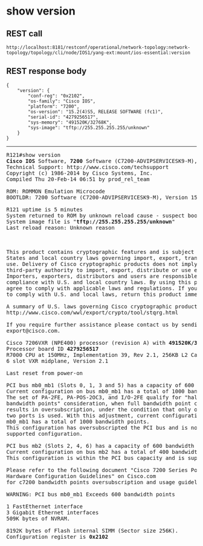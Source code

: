 # show version

## REST call

```
http://localhost:8181/restconf/operational/network-topology:network-topology/topology/cli/node/IOS1/yang-ext:mount/ios-essential:version
```

## REST response body

```
{
    "version": {
        "conf-reg": "0x2102",
        "os-family": "Cisco IOS",
        "platform": "7200",
        "os-version": "15.2(4)S5, RELEASE SOFTWARE (fc1)",
        "serial-id": "4279256517",
        "sys-memory": "491520K/32768K",
        "sys-image": "tftp://255.255.255.255/unknown"
    }
}
```


---

<pre>
R121#show version
<b>Cisco IOS</b> Software, <b>7200</b> Software (C7200-ADVIPSERVICESK9-M), <b>Version 15.2(4)S5, RELEASE SOFTWARE (fc1)</b>
Technical Support: http://www.cisco.com/techsupport
Copyright (c) 1986-2014 by Cisco Systems, Inc.
Compiled Thu 20-Feb-14 06:51 by prod_rel_team

ROM: ROMMON Emulation Microcode
BOOTLDR: 7200 Software (C7200-ADVIPSERVICESK9-M), Version 15.2(4)S5, RELEASE SOFTWARE (fc1)

R121 uptime is 5 minutes
System returned to ROM by unknown reload cause - suspect boot_data[BOOT_COUNT] 0x0, BOOT_COUNT 0, BOOTDATA 19
System image file is "<b>tftp://255.255.255.255/unknown</b>"
Last reload reason: Unknown reason



This product contains cryptographic features and is subject to United
States and local country laws governing import, export, transfer and
use. Delivery of Cisco cryptographic products does not imply
third-party authority to import, export, distribute or use encryption.
Importers, exporters, distributors and users are responsible for
compliance with U.S. and local country laws. By using this product you
agree to comply with applicable laws and regulations. If you are unable
to comply with U.S. and local laws, return this product immediately.

A summary of U.S. laws governing Cisco cryptographic products may be found at:
http://www.cisco.com/wwl/export/crypto/tool/stqrg.html

If you require further assistance please contact us by sending email to
export@cisco.com.

Cisco 7206VXR (NPE400) processor (revision A) with <b>491520K/32768K</b> bytes of memory.
Processor board ID <b>4279256517</b>
R7000 CPU at 150MHz, Implementation 39, Rev 2.1, 256KB L2 Cache
6 slot VXR midplane, Version 2.1

Last reset from power-on

PCI bus mb0_mb1 (Slots 0, 1, 3 and 5) has a capacity of 600 bandwidth points.
Current configuration on bus mb0_mb1 has a total of 1000 bandwidth points. 
The set of PA-2FE, PA-POS-2OC3, and I/O-2FE qualify for "half 
bandwidth points" consideration, when full bandwidth point counting 
results in oversubscription, under the condition that only one of the 
two ports is used. With this adjustment, current configuration on bus 
mb0_mb1 has a total of 1000 bandwidth points. 
This configuration has oversubscripted the PCI bus and is not a 
supported configuration. 

PCI bus mb2 (Slots 2, 4, 6) has a capacity of 600 bandwidth points.
Current configuration on bus mb2 has a total of 400 bandwidth points 
This configuration is within the PCI bus capacity and is supported. 

Please refer to the following document "Cisco 7200 Series Port Adaptor
Hardware Configuration Guidelines" on Cisco.com <http://www.cisco.com>
for c7200 bandwidth points oversubscription and usage guidelines.

WARNING: PCI bus mb0_mb1 Exceeds 600 bandwidth points

1 FastEthernet interface
3 Gigabit Ethernet interfaces
509K bytes of NVRAM.

8192K bytes of Flash internal SIMM (Sector size 256K).
Configuration register is <b>0x2102</b>
</pre>



